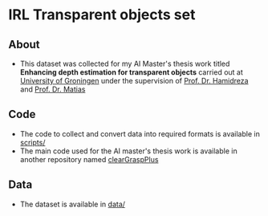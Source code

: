 # IRL Transparent objects set

## About
* This dataset was collected for my AI Master's thesis work titled **Enhancing depth estimation for transparent objects** carried out at [University of Groningen](https://www.rug.nl/masters/artificial-intelligence/?lang=en) under the supervision of [Prof. Dr. Hamidreza](https://hkasaei.github.io/#research) and [Prof. Dr. Matias](https://mvaldenegro.github.io/)

## Code
* The code to collect and convert data into required formats is available in [scripts/](scripts/)
* The main code used for the AI master's thesis work is available in another repository named [clearGraspPlus](https://github.com/AbhishekRS4/clearGraspPlus)

## Data
* The dataset is available in [data/](data/)
